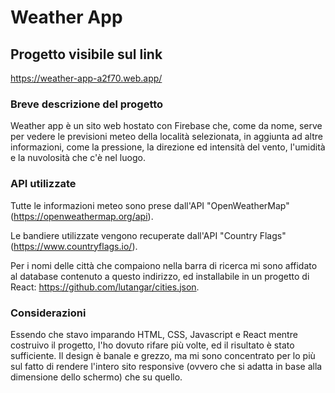 # Weather App

## Progetto visibile sul link
https://weather-app-a2f70.web.app/

### Breve descrizione del progetto
Weather app è un sito web hostato con Firebase che, come da nome, serve per vedere le previsioni meteo della località selezionata, in aggiunta ad altre informazioni, come la pressione, la direzione ed intensità del vento, l'umidità e la nuvolosità che c'è nel luogo.

### API utilizzate
Tutte le informazioni meteo sono prese dall'API "OpenWeatherMap" (https://openweathermap.org/api). 

Le bandiere utilizzate vengono recuperate dall'API "Country Flags" (https://www.countryflags.io/).

Per i nomi delle città che compaiono nella barra di ricerca mi sono affidato al database contenuto a questo indirizzo, ed installabile in un progetto di React: https://github.com/lutangar/cities.json.

### Considerazioni
Essendo che stavo imparando HTML, CSS, Javascript e React mentre costruivo il progetto, l'ho dovuto rifare più volte, ed il risultato è stato sufficiente. Il design è banale e grezzo, ma mi sono concentrato per lo più sul fatto di rendere l'intero sito responsive (ovvero che si adatta in base alla dimensione dello schermo) che su quello.
